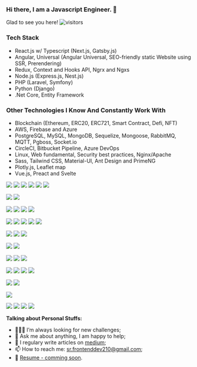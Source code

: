 ### Hi there, I am a Javascript Engineer. 👋

Glad to see you here! ![visitors](https://visitor-badge.glitch.me/badge?page_id=page.id)

### Tech Stack
- React.js w/ Typescript (Next.js, Gatsby.js)
- Angular, Universal (Angular Universal, SEO-friendly static Website using SSR, Prerendering)
- Redux, Context and Hooks API, Ngrx and Ngxs
- Node.js (Express.js, Nest.js)
- PHP (Laravel, Symfony)
- Python (Django)
- .Net Core, Entity Framework

### Other Technologies I Know And Constantly Work With
- Blockchain (Ethereum, ERC20, ERC721, Smart Contract, Defi, NFT)
- AWS, Firebase and Azure
- PostgreSQL, MySQL, MongoDB, Sequelize, Mongoose, RabbitMQ, MQTT, Pgboss, Socket.io
- CircleCI, Bitbucket Pipeline, Azure DevOps
- Linux, Web fundamental, Security best practices, Nginx/Apache
- Sass, Tailwind CSS, Material-UI, Ant Design and PrimeNG
- Plotly.js, Leaflet map
- Vue.js, Preact and Svelte

![](https://img.shields.io/badge/Lang-JavaScript-informational?style=plastic&logo=javascript&logoColor=white&color=F7DF1E)
![](https://img.shields.io/badge/Lang-TypeScript-informational?style=plastic&logo=typescript&logoColor=white&color=3178C6)
![](https://img.shields.io/badge/Lang-Node.js-informational?style=plastic&logo=node-js&logoColor=white&color=339933)
![](https://img.shields.io/badge/Lang-PHP-informational?style=plastic&logo=php&logoColor=white&color=777BB4)
![](https://img.shields.io/badge/Lang-.Net-informational?style=plastic&logo=.net&logoColor=white&color=512BD4)
![](https://img.shields.io/badge/Lang-Python-informational?style=plastic&logo=python&logoColor=white&color=3776AB)

![](https://img.shields.io/badge/Framework-Angular-informational?style=plastic&logo=angular&logoColor=white&color=DD0031)
![](https://img.shields.io/badge/Tech-Angular%20Universal-informational?style=plastic&logo=angular-universal&logoColor=white&color=00ACC1)

![](https://img.shields.io/badge/Framework-React.js-informational?style=plastic&logo=react&logoColor=white&color=61DAFB)
![](https://img.shields.io/badge/Tech-Redux-informational?style=plastic&logo=redux&logoColor=white&color=764ABC)
![](https://img.shields.io/badge/Framework-Next.js-informational?style=plastic&logo=next.js&logoColor=white&color=000000)
![](https://img.shields.io/badge/Framework-Gatsby.js-informational?style=plastic&logo=gatsby&logoColor=white&color=663399)

![](https://img.shields.io/badge/Framework-Express.js-informational?style=plastic&logo=express&logoColor=white&color=000000)
![](https://img.shields.io/badge/Framework-NestJS-informational?style=plastic&logo=nest-dot-js&logoColor=white&color=E0234E)
![](https://img.shields.io/badge/Framework-Laravel-informational?style=plastic&logo=typescript&logoColor=white&color=FF2D20)
![](https://img.shields.io/badge/Framework-Django-informational?style=plastic&logo=django&logoColor=white&color=092E20)
![](https://img.shields.io/badge/Framework-.Net%20Core-informational?style=plastic&logo=.net&logoColor=white&color=512BD4)

![](https://img.shields.io/badge/Server-Linux-informational?style=plastic&logo=linux&logoColor=white&color=FCC624)
![](https://img.shields.io/badge/Server-Nginx-informational?style=plastic&logo=nginx&logoColor=white&color=009639)
![](https://img.shields.io/badge/Server-Apache-informational?style=plastic&logo=apache&logoColor=white&color=D22128)

![](https://img.shields.io/badge/Design-Tailwind%20CSS-informational?style=plastic&logo=tailwind-css&logoColor=white&color=38B2AC)
![](https://img.shields.io/badge/Design-styled-components-informational?style=plastic&logo=styled-components&logoColor=white&color=DB7093)

![](https://img.shields.io/badge/Cloud-Amazon%20AWS-informational?style=plastic&logo=amazon-aws&logoColor=white&color=232F3E)
![](https://img.shields.io/badge/Cloud-Firebase/GCP-informational?style=plastic&logo=firebase&logoColor=white&color=FFCA28)
![](https://img.shields.io/badge/Cloud-GCP-informational?style=plastic&logo=google-cloud&logoColor=white&color=4285F4)

![](https://img.shields.io/badge/DB-PostgreSQL-informational?style=plastic&logo=postgresql&logoColor=white&color=4169E1)
![](https://img.shields.io/badge/DB-MySQL-informational?style=plastic&logo=mysql&logoColor=white&color=4479A1)
![](https://img.shields.io/badge/DB-MongoDB-informational?style=plastic&logo=mongodb&logoColor=white&color=47A248)
![](https://img.shields.io/badge/ORM-Sequelize-informational?style=plastic&logo=sequelize&logoColor=white&color=52B0E7)


![](https://img.shields.io/badge/DevOps-CircleCI-informational?style=plastic&logo=circleci&logoColor=white&color=343434)
![](https://img.shields.io/badge/DevOps-Azure%20DevOps-informational?style=plastic&logo=azure-devops&logoColor=white&color=0078D7)

![](https://img.shields.io/badge/Blockchain-Ethereum-informational?style=plastic&logo=ethereum&logoColor=white&color=3C3C3D)

![](https://img.shields.io/badge/Lib-Socket.io-informational?style=plastic&logo=sequelize&logoColor=white&color=010101)
![](https://img.shields.io/badge/Lib-Plotly-informational?style=plastic&logo=plotly&logoColor=white&color=3F4F75)
![](https://img.shields.io/badge/Lib-Leaflet-informational?style=plastic&logo=leaflet&logoColor=white&color=199900)
![](https://img.shields.io/badge/Messaging-RabbitMQ-informational?style=plastic&logo=rabbitmq&logoColor=white&color=FF6600)

**Talking about Personal Stuffs:**
- 👨🏻‍💻 I’m always looking for new challenges;
- 💬 Ask me about anything, I am happy to help;
- 📝 I regulary write articles on [medium](https://gapur-kassym.medium.com);
- 📫 How to reach me: sr.frontenddev210@gmail.com;
- 📝 [Resume - comming soon]().

<!--
**frontend210/frontend210** is a ✨ _special_ ✨ repository because its `README.md` (this file) appears on your GitHub profile.

Here are some ideas to get you started:

- 🔭 I’m currently working on ...
- 🌱 I’m currently learning ...
- 👯 I’m looking to collaborate on ...
- 🤔 I’m looking for help with ...
- 💬 Ask me about ...
- 📫 How to reach me: ...
- 😄 Pronouns: ...
- ⚡ Fun fact: ...
<img height="180em" src="https://github-readme-stats.vercel.app/api?username=frontend210&show_icons=true&hide_border=true&&count_private=true&include_all_commits=true" />

-->

